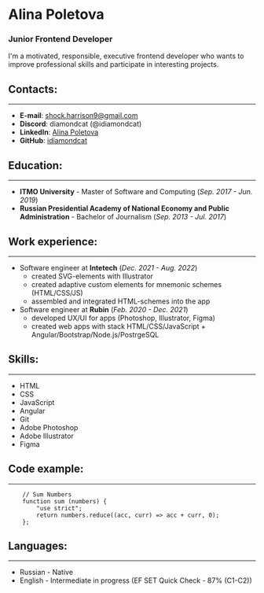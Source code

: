 # Alina Poletova
### Junior Frontend Developer
I'm a motivated, responsible, executive frontend developer who wants to improve professional skills and participate in interesting
projects.

## __Contacts:__

---

* __E-mail__: shock.harrison9@gmail.com
* __Discord__: diamondcat (@idiamondcat)
* __LinkedIn__: [Alina Poletova](https://www.linkedin.com/in/alina-poletova/)
* __GitHub__: [idiamondcat](https://github.com/idiamondcat)

## __Education:__

---

* __ITMO University__ - Master of Software and Computing (_Sep. 2017 - Jun. 2019_)
* __Russian Presidential Academy of National Economy and Public Administration__ - Bachelor of Journalism (_Sep. 2013 - Jul. 2017_)

## __Work experience:__

---

* Software engineer at __Intetech__ (_Dec. 2021 - Aug. 2022_)
    + created SVG-elements with Illustrator
    + created adaptive custom elements for mnemonic schemes (HTML/CSS/JS)
    + assembled and integrated HTML-schemes into the app
* Software engineer at __Rubin__ (_Feb. 2020 - Dec. 2021_)
    + developed UX/UI for apps (Photoshop, Illustrator, Figma)
    + created web apps with stack HTML/CSS/JavaScript + Angular/Bootstrap/Node.js/PostrgeSQL

## __Skills:__

---

* HTML
* CSS
* JavaScript
* Angular
* Git
* Adobe Photoshop
* Adobe Illustrator
* Figma

## __Code example:__

---

```
    // Sum Numbers
    function sum (numbers) {
        "use strict";
        return numbers.reduce((acc, curr) => acc + curr, 0);
    };
```

## __Languages:__

---

* Russian - Native
* English - Intermediate in progress (EF SET Quick Check - 87% (C1-C2))
